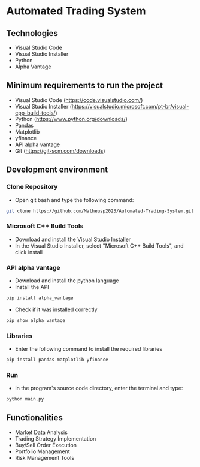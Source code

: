 # Automated Trading System

## Technologies
- Visual Studio Code
- Visual Studio Installer
- Python
- Alpha Vantage

## Minimum requirements to run the project
- Visual Studio Code (https://code.visualstudio.com/)
- Visual Studio Installer (https://visualstudio.microsoft.com/pt-br/visual-cpp-build-tools/)
- Python (https://www.python.org/downloads/)
- Pandas
- Matplotlib
- yfinance
- API alpha vantage
- Git (https://git-scm.com/downloads)

## Development environment

### Clone Repository
- Open git bash and type the following command:
```bash
git clone https://github.com/Matheusp2023/Automated-Trading-System.git
```

### Microsoft C++ Build Tools
- Download and install the Visual Studio Installer
- In the Visual Studio Installer, select "Microsoft C++ Build Tools", and click install

### API alpha vantage
- Download and install the python language
- Install the API
```bash
pip install alpha_vantage
```
- Check if it was installed correctly
```bash
pip show alpha_vantage
```

### Libraries
- Enter the following command to install the required libraries
```bash
pip install pandas matplotlib yfinance
```

### Run
- In the program's source code directory, enter the terminal and type:
```bash
python main.py
```

## Functionalities
- Market Data Analysis
- Trading Strategy Implementation
- Buy/Sell Order Execution
- Portfolio Management
- Risk Management Tools